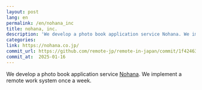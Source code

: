 ```yaml
---
layout: post
lang: en
permalink: /en/nohana_inc
title: nohana, inc.
description: 'We develop a photo book application service Nohana. We implement a remote work system once a week.'
categories: 
link: https://nohana.co.jp/
commit_url: https://github.com/remote-jp/remote-in-japan/commit/1f42463fa278ec6976af90175ef27509a22908f0
commit_at:  2025-01-16
---
```


<p>We develop a photo book application service <a href="https://nohana.jp/">Nohana</a>. We implement a remote work system once a week.</p>
